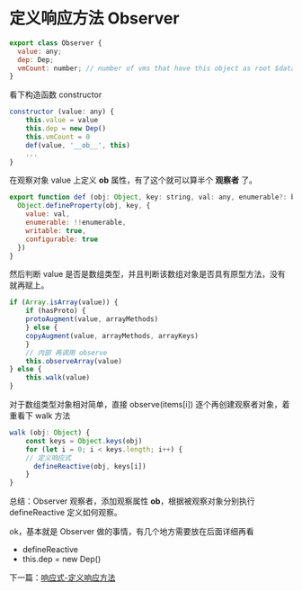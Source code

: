 <!-- vue_learn--响应式-定义响应方法 Observer -->
# 定义响应方法 Observer

````js
export class Observer {
  value: any;
  dep: Dep;
  vmCount: number; // number of vms that have this object as root $data
}
````

看下构造函数 constructor

````js
constructor (value: any) {
    this.value = value
    this.dep = new Dep()
    this.vmCount = 0
    def(value, '__ob__', this)
    ...
}
````

在观察对象 value 上定义 **__ob__** 属性，有了这个就可以算半个 **观察者** 了。
````js
export function def (obj: Object, key: string, val: any, enumerable?: boolean) {
  Object.defineProperty(obj, key, {
    value: val,
    enumerable: !!enumerable,
    writable: true,
    configurable: true
  })
}
````

然后判断 value 是否是数组类型，并且判断该数组对象是否具有原型方法，没有就再赋上。
````js
if (Array.isArray(value)) {
    if (hasProto) {
    protoAugment(value, arrayMethods)
    } else {
    copyAugment(value, arrayMethods, arrayKeys)
    }
    // 内部 再调用 observe
    this.observeArray(value)
} else {
    this.walk(value)
}
````

对于数组类型对象相对简单，直接 observe(items[i]) 逐个再创建观察者对象，着重看下 walk 方法

````js
walk (obj: Object) {
    const keys = Object.keys(obj)
    for (let i = 0; i < keys.length; i++) {
    // 定义响应式 
      defineReactive(obj, keys[i])
    }
}
````

总结：Observer 观察者，添加观察属性 __ob__，根据被观察对象分别执行 defineReactive  定义如何观察。

ok，基本就是 Observer 做的事情，有几个地方需要放在后面详细再看
- defineReactive
- this.dep = new Dep()

下一篇：[响应式-定义响应方法](./vue_learn_reactive_defineReactive.md)